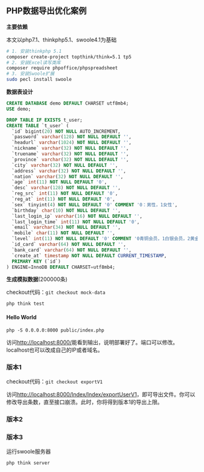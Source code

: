 ## PHP数据导出优化案例

**主要依赖**

本文以php7.1、thinkphp5.1、swoole4.1为基础

```bash
# 1. 安装thinkphp 5.1
composer create-project topthink/think=5.1 tp5
# 2. 安装Excel读写类库
composer require phpoffice/phpspreadsheet
# 3. 安装Swoole扩展
sudo pecl install swoole
```



**数据表设计**

```sql
CREATE DATABASE demo DEFAULT CHARSET utf8mb4;
USE demo;

DROP TABLE IF EXISTS t_user;
CREATE TABLE `t_user` (
  `id` bigint(20) NOT NULL AUTO_INCREMENT,
  `password` varchar(128) NOT NULL DEFAULT '',
  `headurl` varchar(1024) NOT NULL DEFAULT '',
  `nickname` varchar(32) NOT NULL DEFAULT '',
  `truename` varchar(32) NOT NULL DEFAULT '',
  `province` varchar(32) NOT NULL DEFAULT '',
  `city` varchar(32) NOT NULL DEFAULT '',
  `address` varchar(32) NOT NULL DEFAULT '',
  `nation` varchar(32) NOT NULL DEFAULT '',
  `age` int(11) NOT NULL DEFAULT '0',
  `desc` varchar(128) NOT NULL DEFAULT '',
  `reg_src` int(11) NOT NULL DEFAULT '0',
  `reg_at` int(11) NOT NULL DEFAULT '0',
  `sex` tinyint(4) NOT NULL DEFAULT '0' COMMENT '0：男性，1女性',
  `birthday` char(10) NOT NULL DEFAULT '',
  `last_login_ip` varchar(16) NOT NULL DEFAULT '',
  `last_login_time` int(11) NOT NULL DEFAULT '0',
  `email` varchar(34) NOT NULL DEFAULT '',
  `mobile` char(11) NOT NULL DEFAULT '',
  `level` int(11) NOT NULL DEFAULT '0' COMMENT '0青铜会员，1白银会员，2黄金会员，3铂金会员',
  `id_card` varchar(64) NOT NULL DEFAULT '',
  `bank_card` varchar(64) NOT NULL DEFAULT '',
  `create_at` timestamp NOT NULL DEFAULT CURRENT_TIMESTAMP,
  PRIMARY KEY (`id`)
) ENGINE=InnoDB DEFAULT CHARSET=utf8mb4;
```



**生成模拟数据**(200000条)

checkout代码：`git checkout mock-data`

`php think test`

#### Hello World

`php -S 0.0.0.0:8000 public/index.php`

访问[http://localhost:8000/](http://localhost:8000/)能看到输出，说明部署好了。端口可以修改。localhost也可以改成自己的IP或者域名。

### 版本1

checkout代码：`git checkout exportV1`

访问[http://localhost:8000/Index/Index/exportUserV1](http://localhost:8000/Index/Index/exportUserV1)，即可导出文件。你可以修改导出条数，直至接口崩溃。此时，你将得到版本1的导出上限。

### 版本2

### 版本3

运行swoole服务器

`php think server`